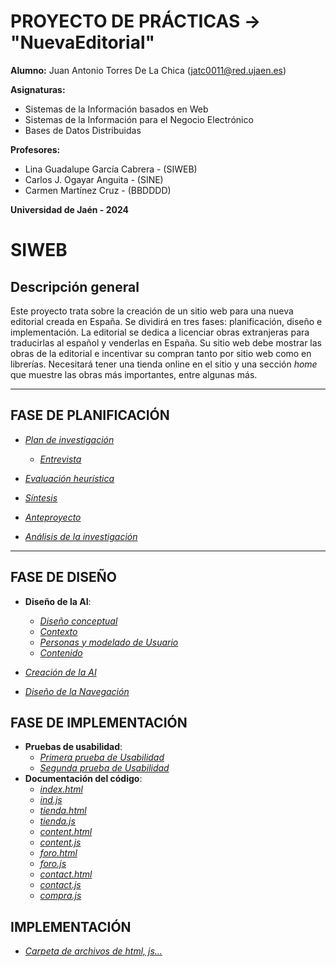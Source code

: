# PROYECTO DE PRÁCTICAS -> "NuevaEditorial"
**Alumno:** Juan Antonio Torres De La Chica (jatc0011@red.ujaen.es)

**Asignaturas:** 
  - Sistemas de la Información basados en Web
  - Sistemas de la Información para el Negocio Electrónico
  - Bases de Datos Distribuidas

**Profesores:**
  - Lina Guadalupe García Cabrera - (SIWEB)
  - Carlos J. Ogayar Anguita - (SINE)
  - Carmen Martínez Cruz - (BBDDDD)

**Universidad de Jaén - 2024**

# SIWEB

## Descripción general

Este proyecto trata sobre la creación de un sitio web para una nueva editorial creada en España. Se dividirá en tres fases: planificación, diseño e implementación. La editorial se dedica a licenciar obras extranjeras para traducirlas al español y venderlas en España. Su sitio web debe mostrar las obras de la editorial e incentivar su compran tanto por sitio web como en librerías. Necesitará tener una tienda online en el sitio y una sección *home* que muestre las obras más importantes, entre algunas más.

---

## FASE DE PLANIFICACIÓN

- _[Plan de investigación](/documentos/plan_de_investigación.md)_
  - _[Entrevista](/documentos/entrevista.md)_

- _[Evaluación heurística](/documentos/evaluacion.md)_

- _[Síntesis](/documentos/sintesis.md)_

- _[Anteproyecto](/documentos/anteproyecto.md)_

- _[Análisis de la investigación](/documentos/analisis.md)_

---

## FASE DE DISEÑO

- **Diseño de la AI**:
  - _[Diseño conceptual](/documentos/diseño_conceptual.md)_
  - _[Contexto](/documentos/contexto.md)_
  - _[Personas y modelado de Usuario](/documentos/personas.md)_
  - _[Contenido](/documentos/contenidos.md)_
    
- _[Creación de la AI](/documentos/creacionAI.md)_

- _[Diseño de la Navegación](/documentos/navegacion.md)_

## FASE DE IMPLEMENTACIÓN

- **Pruebas de usabilidad**:
  - _[Primera prueba de Usabilidad](/documentos/usabilidad.md)_
  - _[Segunda prueba de Usabilidad](/documentos/usabilidad2.md)_
- **Documentación del código**:
  - _[index.html](/documentos/documentacion/index.md)_
  - _[ind.js](/documentos/documentacion/ind.md)_
  - _[tienda.html](/documentos/documentacion/tienda.md)_
  - _[tienda.js](/documentos/documentacion/tienda2.md)_
  - _[content.html](/documentos/documentacion/content.md)_
  - _[content.js](/documentos/documentacion/content2.md)_
  - _[foro.html](/documentos/documentacion/foro.md)_
  - _[foro.js](/documentos/documentacion/foro2.md)_
  - _[contact.html](/documentos/documentacion/contact.md)_
  - _[contact.js](/documentos/documentacion/contact2.md)_
  - _[compra.js](/documentos/documentacion/compra.md)_
  

## IMPLEMENTACIÓN

- _[Carpeta de archivos de html, js...](/sitioweb)_
